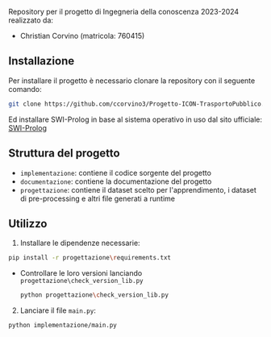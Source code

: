 Repository per il progetto di Ingegneria della conoscenza 2023-2024 realizzato da:
- Christian Corvino (matricola: 760415)

## Installazione

Per installare il progetto è necessario clonare la repository con il seguente comando:

```bash
git clone https://github.com/ccorvino3/Progetto-ICON-TrasportoPubblico.git
```

Ed installare SWI-Prolog in base al sistema operativo in uso dal sito ufficiale: [SWI-Prolog](https://www.swi-prolog.org/download/stable)

## Struttura del progetto

- ```implementazione```: contiene il codice sorgente del progetto
- ```documentazione```: contiene la documentazione del progetto
- ```progettazione```: contiene il dataset scelto per l'apprendimento, i dataset di pre-processing e altri file generati a runtime

## Utilizzo

1. Installare le dipendenze necessarie:

```bash
pip install -r progettazione\requirements.txt
```

  - Controllare le loro versioni lanciando ```progettazione\check_version_lib.py```

    ```bash
    python progettazione\check_version_lib.py
    ```

2. Lanciare il file ```main.py```:

```bash
python implementazione/main.py
```
